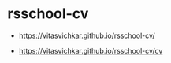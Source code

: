 # rsschool-cv
* https://vitasvichkar.github.io/rsschool-cv/

* https://vitasvichkar.github.io/rsschool-cv/cv
